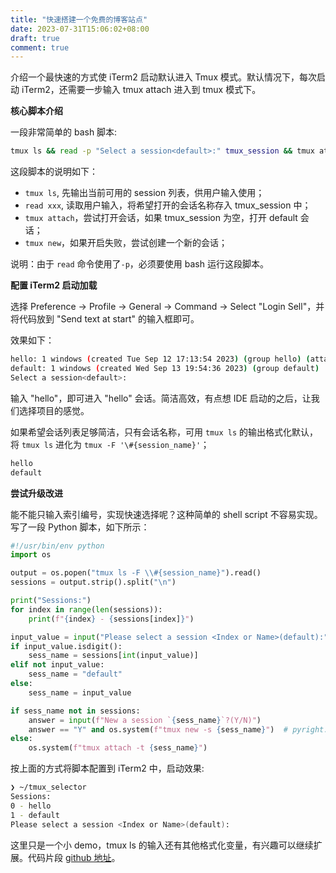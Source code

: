 ```yaml
---
title: "快速搭建一个免费的博客站点"
date: 2023-07-31T15:06:02+08:00
draft: true
comment: true
---
```



介绍一个最快速的方式使 iTerm2 启动默认进入 Tmux 模式。默认情况下，每次启动 iTerm2，还需要一步输入 tmux attach 进入到 tmux 模式下。

**核心脚本介绍**

一段非常简单的 bash 脚本:

```bash
tmux ls && read -p "Select a session<default>:" tmux_session && tmux attach -t ${tmux_session:-default} || tmux new -s ${tmux_session:-default}
```

这段脚本的说明如下：

- `tmux ls`, 先输出当前可用的 session 列表，供用户输入使用；
- `read xxx`, 读取用户输入，将希望打开的会话名称存入 tmux_session 中；
- `tmux attach`，尝试打开会话，如果 tmux_session 为空，打开 default 会话；
- `tmux new`，如果开启失败，尝试创建一个新的会话；

说明：由于 `read` 命令使用了`-p`，必须要使用 bash 运行这段脚本。

**配置 iTerm2 启动加载**

选择 Preference -> Profile -> General -> Command -> Select "Login Sell"，并将代码放到 "Send text at start" 的输入框即可。

效果如下：

```bash
hello: 1 windows (created Tue Sep 12 17:13:54 2023) (group hello) (attached)
default: 1 windows (created Wed Sep 13 19:54:36 2023) (group default)
Select a session<default>:
```

输入 "hello"，即可进入 "hello" 会话。简洁高效，有点想 IDE 启动的之后，让我们选择项目的感觉。

如果希望会话列表足够简洁，只有会话名称，可用 `tmux ls` 的输出格式化默认，将 `tmux ls` 进化为 `tmux -F '\#{session_name}'`；

```bash
hello
default
```

**尝试升级改进**

能不能只输入索引编号，实现快速选择呢？这种简单的 shell script 不容易实现。写了一段 Python 脚本，如下所示：

```python
#!/usr/bin/env python
import os

output = os.popen("tmux ls -F \\#{session_name}").read()
sessions = output.strip().split("\n")

print("Sessions:")
for index in range(len(sessions)):
    print(f"{index} - {sessions[index]}")

input_value = input("Please select a session <Index or Name>(default):")
if input_value.isdigit():
    sess_name = sessions[int(input_value)]
elif not input_value:
    sess_name = "default"
else:
    sess_name = input_value

if sess_name not in sessions:
    answer = input(f"New a session `{sess_name}`?(Y/N)")
    answer == "Y" and os.system(f"tmux new -s {sess_name}")  # pyright: ignore
else:
    os.system(f"tmux attach -t {sess_name}")
```

按上面的方式将脚本配置到 iTerm2 中，启动效果:

```bash
❯ ~/tmux_selector
Sessions:
0 - hello
1 - default
Please select a session <Index or Name>(default):
```


这里只是一个小 demo，tmux ls 的输入还有其他格式化变量，有兴趣可以继续扩展。代码片段 [github 地址](https://gist.github.com/poloxue/37d3d79b35964ab8d885296b84ab4b5a)。


